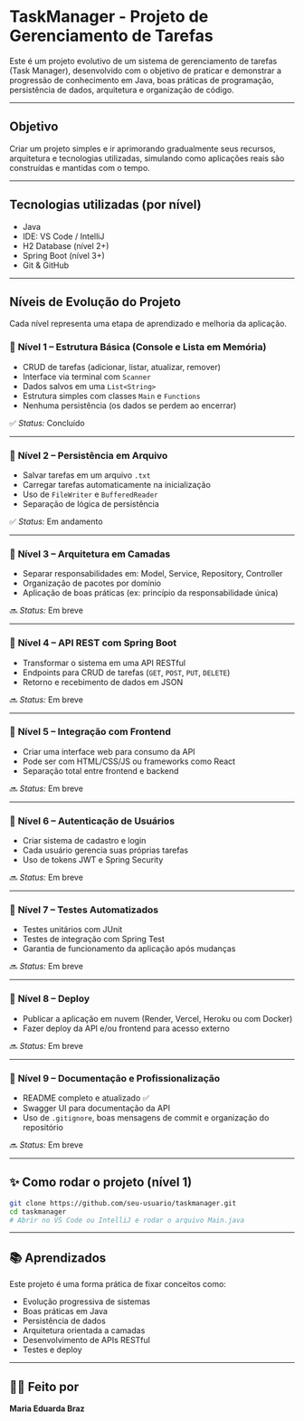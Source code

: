 # TaskManager - Projeto de Gerenciamento de Tarefas
Este é um projeto evolutivo de um sistema de gerenciamento de tarefas (Task Manager), desenvolvido com o objetivo de praticar e demonstrar a progressão de conhecimento em Java, boas práticas de programação, persistência de dados, arquitetura e organização de código.

---

## Objetivo

Criar um projeto simples e ir aprimorando gradualmente seus recursos, arquitetura e tecnologias utilizadas, simulando como aplicações reais são construídas e mantidas com o tempo.

---

## Tecnologias utilizadas (por nível)

- Java
- IDE: VS Code / IntelliJ
- H2 Database (nível 2+)
- Spring Boot (nível 3+)
- Git & GitHub

---

## Níveis de Evolução do Projeto

Cada nível representa uma etapa de aprendizado e melhoria da aplicação.

### 🔹 **Nível 1 – Estrutura Básica (Console e Lista em Memória)**
- CRUD de tarefas (adicionar, listar, atualizar, remover)
- Interface via terminal com `Scanner`
- Dados salvos em uma `List<String>`
- Estrutura simples com classes `Main` e `Functions`
- Nenhuma persistência (os dados se perdem ao encerrar)

✅ *Status:* Concluído

---

### 🔹 **Nível 2 – Persistência em Arquivo**
- Salvar tarefas em um arquivo `.txt`
- Carregar tarefas automaticamente na inicialização
- Uso de `FileWriter` e `BufferedReader`
- Separação de lógica de persistência

✅ *Status:* Em andamento

---

### 🔹 **Nível 3 – Arquitetura em Camadas**
- Separar responsabilidades em: Model, Service, Repository, Controller
- Organização de pacotes por domínio
- Aplicação de boas práticas (ex: princípio da responsabilidade única)

🔜 *Status:* Em breve

---

### 🔹 **Nível 4 – API REST com Spring Boot**
- Transformar o sistema em uma API RESTful
- Endpoints para CRUD de tarefas (`GET`, `POST`, `PUT`, `DELETE`)
- Retorno e recebimento de dados em JSON

🔜 *Status:* Em breve

---

### 🔹 **Nível 5 – Integração com Frontend**
- Criar uma interface web para consumo da API
- Pode ser com HTML/CSS/JS ou frameworks como React
- Separação total entre frontend e backend

🔜 *Status:* Em breve

---

### 🔹 **Nível 6 – Autenticação de Usuários**
- Criar sistema de cadastro e login
- Cada usuário gerencia suas próprias tarefas
- Uso de tokens JWT e Spring Security

🔜 *Status:* Em breve

---

### 🔹 **Nível 7 – Testes Automatizados**
- Testes unitários com JUnit
- Testes de integração com Spring Test
- Garantia de funcionamento da aplicação após mudanças

🔜 *Status:* Em breve

---

### 🔹 **Nível 8 – Deploy**
- Publicar a aplicação em nuvem (Render, Vercel, Heroku ou com Docker)
- Fazer deploy da API e/ou frontend para acesso externo

🔜 *Status:* Em breve

---

### 🔹 **Nível 9 – Documentação e Profissionalização**
- README completo e atualizado ✅
- Swagger UI para documentação da API
- Uso de `.gitignore`, boas mensagens de commit e organização do repositório

🔜 *Status:* Em breve

---

## ✨ Como rodar o projeto (nível 1)
```bash
git clone https://github.com/seu-usuario/taskmanager.git
cd taskmanager
# Abrir no VS Code ou IntelliJ e rodar o arquivo Main.java
````

---

## 📚 Aprendizados

Este projeto é uma forma prática de fixar conceitos como:

* Evolução progressiva de sistemas
* Boas práticas em Java
* Persistência de dados
* Arquitetura orientada a camadas
* Desenvolvimento de APIs RESTful
* Testes e deploy

---

## 🙋‍♀️ Feito por

**Maria Eduarda Braz**

